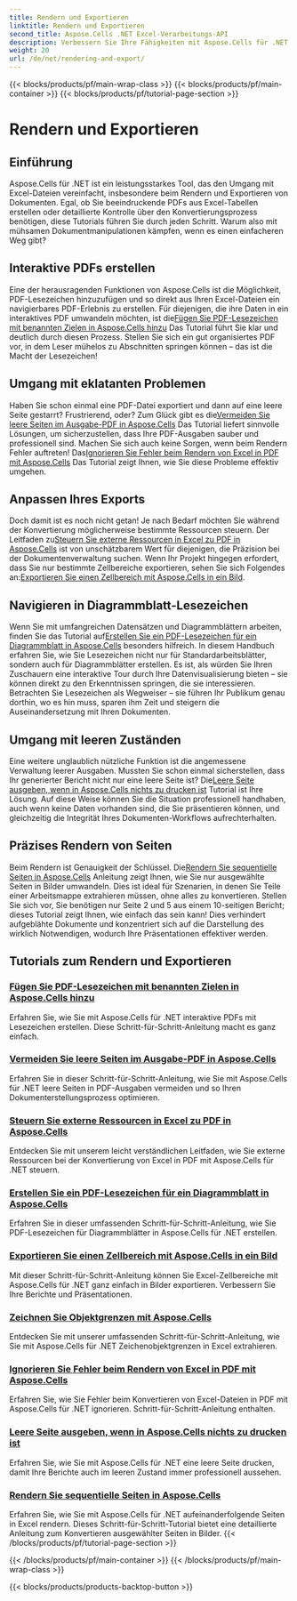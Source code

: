 ```yaml
---
title: Rendern und Exportieren
linktitle: Rendern und Exportieren
second_title: Aspose.Cells .NET Excel-Verarbeitungs-API
description: Verbessern Sie Ihre Fähigkeiten mit Aspose.Cells für .NET. Tauchen Sie ein in Tutorials zum Rendern, Exportieren und Erstellen interaktiver Excel-PDF-Dokumente.
weight: 20
url: /de/net/rendering-and-export/
---
```


{{< blocks/products/pf/main-wrap-class >}}
{{< blocks/products/pf/main-container >}}
{{< blocks/products/pf/tutorial-page-section >}}

# Rendern und Exportieren

## Einführung

Aspose.Cells für .NET ist ein leistungsstarkes Tool, das den Umgang mit Excel-Dateien vereinfacht, insbesondere beim Rendern und Exportieren von Dokumenten. Egal, ob Sie beeindruckende PDFs aus Excel-Tabellen erstellen oder detaillierte Kontrolle über den Konvertierungsprozess benötigen, diese Tutorials führen Sie durch jeden Schritt. Warum also mit mühsamen Dokumentmanipulationen kämpfen, wenn es einen einfacheren Weg gibt?

## Interaktive PDFs erstellen

 Eine der herausragenden Funktionen von Aspose.Cells ist die Möglichkeit, PDF-Lesezeichen hinzuzufügen und so direkt aus Ihren Excel-Dateien ein navigierbares PDF-Erlebnis zu erstellen. Für diejenigen, die ihre Daten in ein interaktives PDF umwandeln möchten, ist die[Fügen Sie PDF-Lesezeichen mit benannten Zielen in Aspose.Cells hinzu](./add-pdf-bookmarks/) Das Tutorial führt Sie klar und deutlich durch diesen Prozess. Stellen Sie sich ein gut organisiertes PDF vor, in dem Leser mühelos zu Abschnitten springen können – das ist die Macht der Lesezeichen!

## Umgang mit eklatanten Problemen

Haben Sie schon einmal eine PDF-Datei exportiert und dann auf eine leere Seite gestarrt? Frustrierend, oder? Zum Glück gibt es die[Vermeiden Sie leere Seiten im Ausgabe-PDF in Aspose.Cells](./avoid-blank-page-in-output-pdf/) Das Tutorial liefert sinnvolle Lösungen, um sicherzustellen, dass Ihre PDF-Ausgaben sauber und professionell sind. Machen Sie sich auch keine Sorgen, wenn beim Rendern Fehler auftreten! Das[Ignorieren Sie Fehler beim Rendern von Excel in PDF mit Aspose.Cells](./ignore-errors-while-rendering/) Das Tutorial zeigt Ihnen, wie Sie diese Probleme effektiv umgehen.

## Anpassen Ihres Exports

 Doch damit ist es noch nicht getan! Je nach Bedarf möchten Sie während der Konvertierung möglicherweise bestimmte Ressourcen steuern. Der Leitfaden zu[Steuern Sie externe Ressourcen in Excel zu PDF in Aspose.Cells](./control-loading-of-external-resources/) ist von unschätzbarem Wert für diejenigen, die Präzision bei der Dokumentenverwaltung suchen. Wenn Ihr Projekt hingegen erfordert, dass Sie nur bestimmte Zellbereiche exportieren, sehen Sie sich Folgendes an:[Exportieren Sie einen Zellbereich mit Aspose.Cells in ein Bild](./export-range-of-cells-to-image/).

## Navigieren in Diagrammblatt-Lesezeichen

 Wenn Sie mit umfangreichen Datensätzen und Diagrammblättern arbeiten, finden Sie das Tutorial auf[Erstellen Sie ein PDF-Lesezeichen für ein Diagrammblatt in Aspose.Cells](./create-pdf-bookmark-entry-for-chart-sheet/) besonders hilfreich. In diesem Handbuch erfahren Sie, wie Sie Lesezeichen nicht nur für Standardarbeitsblätter, sondern auch für Diagrammblätter erstellen. Es ist, als würden Sie Ihren Zuschauern eine interaktive Tour durch Ihre Datenvisualisierung bieten – sie können direkt zu den Erkenntnissen springen, die sie interessieren. Betrachten Sie Lesezeichen als Wegweiser – sie führen Ihr Publikum genau dorthin, wo es hin muss, sparen ihm Zeit und steigern die Auseinandersetzung mit Ihren Dokumenten.

## Umgang mit leeren Zuständen

 Eine weitere unglaublich nützliche Funktion ist die angemessene Verwaltung leerer Ausgaben. Mussten Sie schon einmal sicherstellen, dass Ihr generierter Bericht nicht nur eine leere Seite ist? Die[Leere Seite ausgeben, wenn in Aspose.Cells nichts zu drucken ist](./output-blank-page-when-nothing-to-print/) Tutorial ist Ihre Lösung. Auf diese Weise können Sie die Situation professionell handhaben, auch wenn keine Daten vorhanden sind, die Sie präsentieren können, und gleichzeitig die Integrität Ihres Dokumenten-Workflows aufrechterhalten.

## Präzises Rendern von Seiten

Beim Rendern ist Genauigkeit der Schlüssel. Die[Rendern Sie sequentielle Seiten in Aspose.Cells](./render-limited-number-of-sequential-pages/) Anleitung zeigt Ihnen, wie Sie nur ausgewählte Seiten in Bilder umwandeln. Dies ist ideal für Szenarien, in denen Sie Teile einer Arbeitsmappe extrahieren müssen, ohne alles zu konvertieren. Stellen Sie sich vor, Sie benötigen nur Seite 2 und 5 aus einem 10-seitigen Bericht; dieses Tutorial zeigt Ihnen, wie einfach das sein kann! Dies verhindert aufgeblähte Dokumente und konzentriert sich auf die Darstellung des wirklich Notwendigen, wodurch Ihre Präsentationen effektiver werden.

## Tutorials zum Rendern und Exportieren
### [Fügen Sie PDF-Lesezeichen mit benannten Zielen in Aspose.Cells hinzu](./add-pdf-bookmarks/)
Erfahren Sie, wie Sie mit Aspose.Cells für .NET interaktive PDFs mit Lesezeichen erstellen. Diese Schritt-für-Schritt-Anleitung macht es ganz einfach.
### [Vermeiden Sie leere Seiten im Ausgabe-PDF in Aspose.Cells](./avoid-blank-page-in-output-pdf/)
Erfahren Sie in dieser Schritt-für-Schritt-Anleitung, wie Sie mit Aspose.Cells für .NET leere Seiten in PDF-Ausgaben vermeiden und so Ihren Dokumenterstellungsprozess optimieren.
### [Steuern Sie externe Ressourcen in Excel zu PDF in Aspose.Cells](./control-loading-of-external-resources/)
Entdecken Sie mit unserem leicht verständlichen Leitfaden, wie Sie externe Ressourcen bei der Konvertierung von Excel in PDF mit Aspose.Cells für .NET steuern.
### [Erstellen Sie ein PDF-Lesezeichen für ein Diagrammblatt in Aspose.Cells](./create-pdf-bookmark-entry-for-chart-sheet/)
Erfahren Sie in dieser umfassenden Schritt-für-Schritt-Anleitung, wie Sie PDF-Lesezeichen für Diagrammblätter in Aspose.Cells für .NET erstellen.
### [Exportieren Sie einen Zellbereich mit Aspose.Cells in ein Bild](./export-range-of-cells-to-image/)
Mit dieser Schritt-für-Schritt-Anleitung können Sie Excel-Zellbereiche mit Aspose.Cells für .NET ganz einfach in Bilder exportieren. Verbessern Sie Ihre Berichte und Präsentationen.
### [Zeichnen Sie Objektgrenzen mit Aspose.Cells](./get-draw-object-and-bound/)
Entdecken Sie mit unserer umfassenden Schritt-für-Schritt-Anleitung, wie Sie mit Aspose.Cells für .NET Zeichenobjektgrenzen in Excel extrahieren.
### [Ignorieren Sie Fehler beim Rendern von Excel in PDF mit Aspose.Cells](./ignore-errors-while-rendering/)
Erfahren Sie, wie Sie Fehler beim Konvertieren von Excel-Dateien in PDF mit Aspose.Cells für .NET ignorieren. Schritt-für-Schritt-Anleitung enthalten.
### [Leere Seite ausgeben, wenn in Aspose.Cells nichts zu drucken ist](./output-blank-page-when-nothing-to-print/)
Erfahren Sie, wie Sie mit Aspose.Cells für .NET eine leere Seite drucken, damit Ihre Berichte auch im leeren Zustand immer professionell aussehen.
### [Rendern Sie sequentielle Seiten in Aspose.Cells](./render-limited-number-of-sequential-pages/)
Erfahren Sie, wie Sie mit Aspose.Cells für .NET aufeinanderfolgende Seiten in Excel rendern. Dieses Schritt-für-Schritt-Tutorial bietet eine detaillierte Anleitung zum Konvertieren ausgewählter Seiten in Bilder.
{{< /blocks/products/pf/tutorial-page-section >}}

{{< /blocks/products/pf/main-container >}}
{{< /blocks/products/pf/main-wrap-class >}}

{{< blocks/products/products-backtop-button >}}
